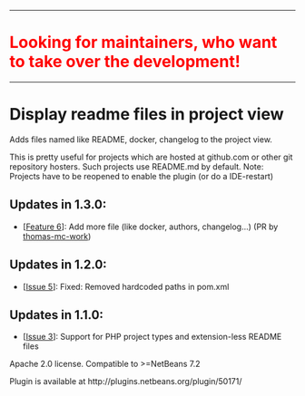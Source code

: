 <hr>
<h1 style="color: #FF0000">Looking for maintainers, who want to take over the development!</h1>
<hr>

Display readme files in project view
===================

Adds files named like README, docker, changelog to the project view.
<p>
This is pretty useful for projects which are hosted at github.com or other git repository hosters. Such projects use README.md by default.
Note: Projects have to be reopened to enable the plugin (or do a IDE-restart)
</p>
<p>
<h2>Updates in 1.3.0:</h2>
<ul>
<li>[<a href="https://github.com/markiewb/readmeinprojectview/pull/6">Feature 6</a>]: Add more file (like docker, authors, changelog...) (PR by <a href="https://github.com/thomas-mc-work">thomas-mc-work</a>)</li>
</ul>
<h2>Updates in 1.2.0:</h2>
<ul>
<li>[<a href="https://github.com/markiewb/readmeinprojectview/issues/5">Issue 5</a>]: Fixed: Removed hardcoded paths in pom.xml</li>
</ul>

<h2>Updates in 1.1.0:</h2>
<ul>
<li>[<a href="https://github.com/markiewb/readmeinprojectview/pull/3">Issue 3</a>]: Support for PHP project types and extension-less README files</li>
</ul>
</p>
<p>
Apache 2.0 license. Compatible to >=NetBeans 7.2
</p>

<p>
Plugin is available at http://plugins.netbeans.org/plugin/50171/
</p>
